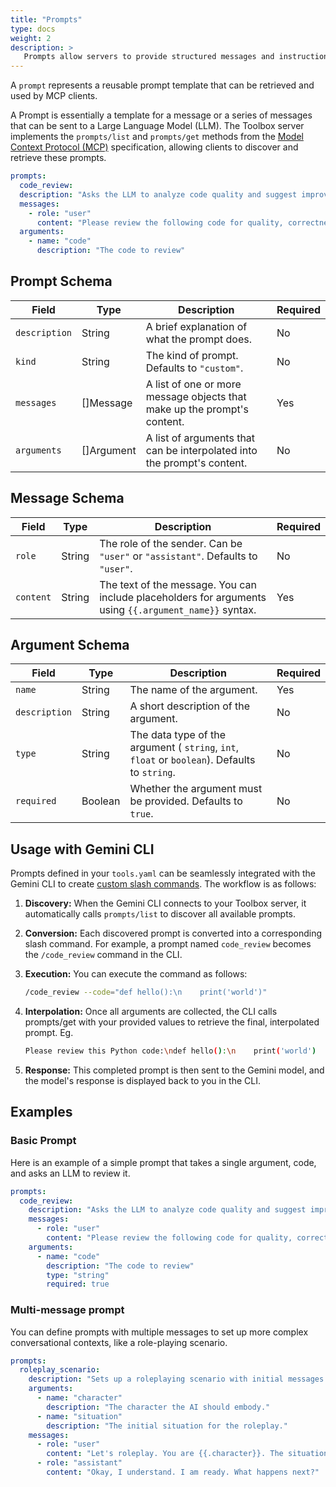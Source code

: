 ```yaml
---
title: "Prompts"
type: docs
weight: 2
description: >
   Prompts allow servers to provide structured messages and instructions for interacting with language models.
---
```


A `prompt` represents a reusable prompt template that can be retrieved and used
by MCP clients.

A Prompt is essentially a template for a message or a series of messages that can be sent to a Large Language Model (LLM). The Toolbox server implements the `prompts/list` and `prompts/get` methods from the [Model Context Protocol (MCP)](https://modelcontextprotocol.io/docs/getting-started/intro) specification, allowing clients to discover and retrieve these prompts.

```yaml
prompts:
  code_review:
  description: "Asks the LLM to analyze code quality and suggest improvements."
  messages:
    - role: "user"
      content: "Please review the following code for quality, correctness, and potential improvements: \n\n{{.code}}"
  arguments:
    - name: "code"
      description: "The code to review"
```

## Prompt Schema

| Field | Type | Description | Required |
| --- | --- | --- | --- |
| `description` | String | A brief explanation of what the prompt does. | No |
| `kind` | String | The kind of prompt. Defaults to `"custom"`. | No |
| `messages` | []Message | A list of one or more message objects that make up the prompt's content. | Yes |
| `arguments` | []Argument | A list of arguments that can be interpolated into the prompt's content.| No |

## Message Schema

| Field | Type | Description | Required |
| --- | --- | --- | --- |
| `role` | String | The role of the sender. Can be `"user"` or `"assistant"`. Defaults to `"user"`. | No |
| `content` | String | The text of the message. You can include placeholders for arguments using `{{.argument_name}}` syntax. | Yes |

## Argument Schema

| Field | Type | Description | Required |
| --- | --- | --- | --- |
| `name` | String | The name of the argument. | Yes |
| `description` | String | A short description of the argument. | No |
| `type` | String | The data type of the argument ( `string`, `int`, `float` or `boolean`). Defaults to `string`. | No |
| `required` | Boolean | Whether the argument must be provided. Defaults to `true`. | No |

## Usage with Gemini CLI

Prompts defined in your `tools.yaml` can be seamlessly integrated with the Gemini CLI to create [custom slash commands](https://github.com/google-gemini/gemini-cli/blob/main/docs/tools/mcp-server.md#mcp-prompts-as-slash-commands).  The workflow is as follows:

1. **Discovery:** When the Gemini CLI connects to your Toolbox server, it automatically calls `prompts/list` to discover all available prompts.

2. **Conversion:** Each discovered prompt is converted into a corresponding slash command. For example, a prompt named `code_review` becomes the `/code_review` command in the CLI.

3. **Execution:** You can execute the command as follows:

    ```bash
    /code_review --code="def hello():\n    print('world')"
    ```

4. **Interpolation:** Once all arguments are collected, the CLI calls prompts/get
   with your provided values to retrieve the final, interpolated prompt.
    Eg.

    ```bash
    Please review this Python code:\ndef hello():\n    print('world')
    ```

5. **Response:** This completed prompt is then sent to the Gemini model, and the model's response is displayed back to you in the CLI.

## Examples

### Basic Prompt

Here is an example of a simple prompt that takes a single argument, code, and
asks an LLM to review it.

```yaml
prompts:
  code_review:
    description: "Asks the LLM to analyze code quality and suggest improvements."
    messages:
      - role: "user"
        content: "Please review the following code for quality, correctness, and potential improvements: \n\n{{.code}}"
    arguments:
      - name: "code"
        description: "The code to review"
        type: "string"
        required: true
```

### Multi-message prompt

You can define prompts with multiple messages to set up more complex
conversational contexts, like a role-playing scenario.

```yaml
prompts:
  roleplay_scenario:
    description: "Sets up a roleplaying scenario with initial messages."
    arguments:
      - name: "character"
        description: "The character the AI should embody."
      - name: "situation"
        description: "The initial situation for the roleplay."
    messages:
      - role: "user"
        content: "Let's roleplay. You are {{.character}}. The situation is: {{.situation}}"
      - role: "assistant"
        content: "Okay, I understand. I am ready. What happens next?"
```
